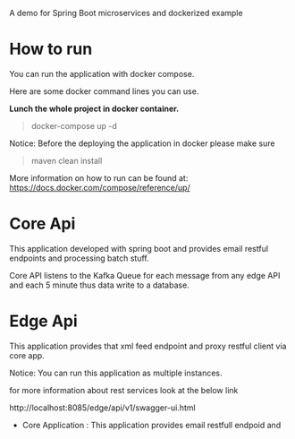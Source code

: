 
A demo for Spring Boot microservices and dockerized example

# How to run

You can run the application with docker compose.

Here are some docker command lines you can use.

**Lunch the whole project in docker container.**
> docker-compose up -d 

Notice: Before the deploying the application in docker please make sure 
> maven clean install

More information on how to run can be found at: https://docs.docker.com/compose/reference/up/


# Core Api

This application developed with spring boot and provides email restful endpoints and processing batch stuff. 

Core API listens to the Kafka Queue for each message from any edge API and each 5 minute thus data write to a database.

# Edge Api

This application provides that xml feed endpoint and proxy restful client via core app. 

Notice: You can run this application as multiple instances. 

for more information about rest services look at the below link

http://localhost:8085/edge/api/v1/swagger-ui.html


* Core Application : This application provides email restfull endpoid and 
